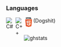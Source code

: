 <!--
**Kina738/Kina738** is a ✨ _special_ ✨ repository because its `README.md` (this file) appears on your GitHub profile.
-->
### Languages
<img align="left" alt="C#" width="26px" src="https://cdn.worldvectorlogo.com/logos/c--4.svg"/>
<img align="left" alt="C++" width="23px" src="https://upload.wikimedia.org/wikipedia/commons/thumb/1/18/ISO_C%2B%2B_Logo.svg/1200px-ISO_C%2B%2B_Logo.svg.png"/>(Dogshit)
<img align="left" alt="HTML" width="26px" src="https://raw.githubusercontent.com/github/explore/80688e429a7d4ef2fca1e82350fe8e3517d3494d/topics/html/html.png"/>
<br />
<br />

![ghstats](https://github-readme-stats.vercel.app/api?username=Kian738&theme=dark&show_icons=true)
<br />
<!-- ![ghstats](https://github-readme-stats.vercel.app/api?username=Kian738&show_icons=true&theme=dark&locale=e) -->
